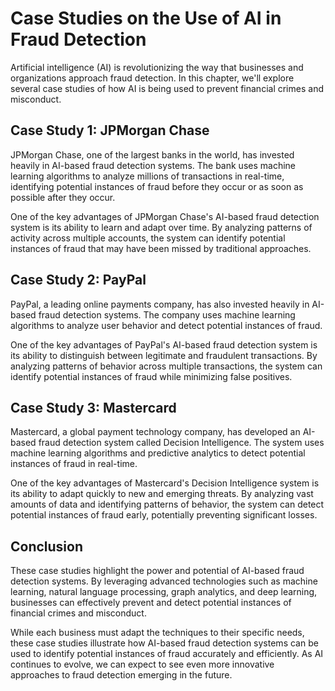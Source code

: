 Case Studies on the Use of AI in Fraud Detection
============================================================================================

Artificial intelligence (AI) is revolutionizing the way that businesses and organizations approach fraud detection. In this chapter, we'll explore several case studies of how AI is being used to prevent financial crimes and misconduct.

Case Study 1: JPMorgan Chase
----------------------------

JPMorgan Chase, one of the largest banks in the world, has invested heavily in AI-based fraud detection systems. The bank uses machine learning algorithms to analyze millions of transactions in real-time, identifying potential instances of fraud before they occur or as soon as possible after they occur.

One of the key advantages of JPMorgan Chase's AI-based fraud detection system is its ability to learn and adapt over time. By analyzing patterns of activity across multiple accounts, the system can identify potential instances of fraud that may have been missed by traditional approaches.

Case Study 2: PayPal
--------------------

PayPal, a leading online payments company, has also invested heavily in AI-based fraud detection systems. The company uses machine learning algorithms to analyze user behavior and detect potential instances of fraud.

One of the key advantages of PayPal's AI-based fraud detection system is its ability to distinguish between legitimate and fraudulent transactions. By analyzing patterns of behavior across multiple transactions, the system can identify potential instances of fraud while minimizing false positives.

Case Study 3: Mastercard
------------------------

Mastercard, a global payment technology company, has developed an AI-based fraud detection system called Decision Intelligence. The system uses machine learning algorithms and predictive analytics to detect potential instances of fraud in real-time.

One of the key advantages of Mastercard's Decision Intelligence system is its ability to adapt quickly to new and emerging threats. By analyzing vast amounts of data and identifying patterns of behavior, the system can detect potential instances of fraud early, potentially preventing significant losses.

Conclusion
----------

These case studies highlight the power and potential of AI-based fraud detection systems. By leveraging advanced technologies such as machine learning, natural language processing, graph analytics, and deep learning, businesses can effectively prevent and detect potential instances of financial crimes and misconduct.

While each business must adapt the techniques to their specific needs, these case studies illustrate how AI-based fraud detection systems can be used to identify potential instances of fraud accurately and efficiently. As AI continues to evolve, we can expect to see even more innovative approaches to fraud detection emerging in the future.
